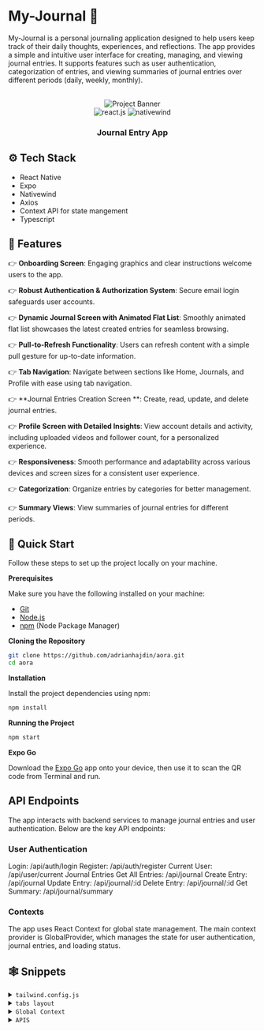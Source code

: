 # My-Journal 👋

My-Journal is a personal journaling application designed to help users keep track of their daily thoughts, experiences, and reflections. The app provides a simple and intuitive user interface for creating, managing, and viewing journal entries. It supports features such as user authentication, categorization of entries, and viewing summaries of journal entries over different periods (daily, weekly, monthly).

<div align="center">
  <br />
      <img src="https://i.postimg.cc/5NR9bxFM/Sora-README.png" alt="Project Banner">
    
  <br />

  <div>
    <img src="https://img.shields.io/badge/-React_Native-black?style=for-the-badge&logoColor=white&logo=react&color=61DAFB" alt="react.js" />
    <img src="https://img.shields.io/badge/NativeWind-black?style=for-the-badge&logoColor=white&logo=tailwindcss&color=06B6D4" alt="nativewind" />
  </div>

  <h3 align="center">Journal Entry App</h3>

</div>



## <a name="tech-stack">⚙️ Tech Stack</a>

- React Native
- Expo
- Nativewind
- Axios
- Context API for state mangement
- Typescript
  

## <a name="features">🔋 Features</a>

👉 **Onboarding Screen**: Engaging graphics and clear instructions welcome users to the app.

👉 **Robust Authentication & Authorization System**: Secure email login safeguards user accounts.

👉 **Dynamic Journal Screen with Animated Flat List**: Smoothly animated flat list showcases the latest created entries for seamless browsing.

👉 **Pull-to-Refresh Functionality**: Users can refresh content with a simple pull gesture for up-to-date information.

👉 **Tab Navigation**: Navigate between sections like Home, Journals, and Profile with ease using tab navigation.

👉 **Journal Entries Creation Screen **: Create, read, update, and delete journal entries.

👉 **Profile Screen with Detailed Insights**: View account details and activity, including uploaded videos and follower count, for a personalized experience.

👉 **Responsiveness**: Smooth performance and adaptability across various devices and screen sizes for a consistent user experience.

👉 **Categorization**:  Organize entries by categories for better management.

👉 **Summary Views**:  View summaries of journal entries for different periods.


## <a name="quick-start">🤸 Quick Start</a>

Follow these steps to set up the project locally on your machine.

**Prerequisites**

Make sure you have the following installed on your machine:

- [Git](https://git-scm.com/)
- [Node.js](https://nodejs.org/en)
- [npm](https://www.npmjs.com/) (Node Package Manager)

**Cloning the Repository**

```bash
git clone https://github.com/adrianhajdin/aora.git
cd aora
```
**Installation**

Install the project dependencies using npm:

```bash
npm install
```

**Running the Project**

```bash
npm start
```

**Expo Go**

Download the [Expo Go](https://expo.dev/go) app onto your device, then use it to scan the QR code from Terminal and run.

## API Endpoints
The app interacts with backend services to manage journal entries and user authentication. Below are the key API endpoints:

### User Authentication
Login: /api/auth/login
Register: /api/auth/register
Current User: /api/user/current
Journal Entries
Get All Entries: /api/journal
Create Entry: /api/journal
Update Entry: /api/journal/:id
Delete Entry: /api/journal/:id
Get Summary: /api/journal/summary

### Contexts
The app uses React Context for global state management. The main context provider is GlobalProvider, which manages the state for user authentication, journal entries, and loading status.

## <a name="snippets">🕸️ Snippets</a>

<details>
<summary><code>tailwind.config.js</code></summary>

```javascript
/** @type {import('tailwindcss').Config} */
module.exports = {
  content: ["./app/**/*.{js,jsx,ts,tsx}", "./components/**/*.{js,jsx,ts,tsx}"],
  theme: {
    extend: {
      colors: {
        primary: "#161622",
        secondary: {
          DEFAULT: "#FF9C01",
          100: "#FF9001",
          200: "#FF8E01",
        },
        black: {
          DEFAULT: "#000",
          100: "#1E1E2D",
          200: "#232533",
        },
        gray: {
          100: "#CDCDE0",
        },
      },
      fontFamily: {
        pthin: ["Poppins-Thin", "sans-serif"],
        pextralight: ["Poppins-ExtraLight", "sans-serif"],
        plight: ["Poppins-Light", "sans-serif"],
        pregular: ["Poppins-Regular", "sans-serif"],
        pmedium: ["Poppins-Medium", "sans-serif"],
        psemibold: ["Poppins-SemiBold", "sans-serif"],
        pbold: ["Poppins-Bold", "sans-serif"],
        pextrabold: ["Poppins-ExtraBold", "sans-serif"],
        pblack: ["Poppins-Black", "sans-serif"],
      },
    },
  },
  plugins: [],
};
```

</details>

<details>
<summary><code>tabs layout</code></summary>

```javascript
import { Tabs, Redirect } from 'expo-router';
import React from 'react';
import { StatusBar } from "expo-status-bar";
import { Image, Text, View } from "react-native";
import icons  from "@/constants/icons";
import { useGlobalContext } from "@/context/GlobalProvider";


const TabIcon = ({ icon, color, name, focused }) => {

  return (
    <View className="flex items-center justify-center gap-2">
      <Image
        source={icon}
        resizeMode="contain"
        tintColor={color}
        className="w-6 h-6"
      />
      <Text
        className={`${focused ? "font-psemibold" : "font-pregular"} text-xs`}
        style={{ color: color }}
      >
        {name}
      </Text>
    </View>
  );
};

export default function TabLayout() {
  const { loading, isLogged } = useGlobalContext();

  if (!loading && !isLogged) return <Redirect href="/sign-in" />;


  return (
    <>
    <Tabs
    screenOptions={{
      tabBarActiveTintColor: "#FFA001",
      tabBarInactiveTintColor: "#CDCDE0",
      tabBarShowLabel: false,
      tabBarStyle: {
        backgroundColor: "#161622",
        borderTopWidth: 1,
        borderTopColor: "#232533",
        height: 84,
      },
    }}>
      
      <Tabs.Screen
        name="index"
        options={{
          title: 'Home',
          headerShown: false,
          tabBarIcon: ({ color, focused }) => (
            <TabIcon
            icon={icons.home}
            color={color}
            name="Home"
            focused={focused}
            />
          ),
        }}
      />
        <Tabs.Screen
        name="journals"
        options={{
          title: 'Journals',
          tabBarIcon: ({ color, focused }) => (
            <TabIcon
            icon={icons.bookmark}
            color={color}
            name="Journals"
            focused={focused}
            />
          ),
        }}
      />
          <Tabs.Screen
        name="create"
        options={{
          title: 'Create Entry',
          tabBarIcon: ({ color, focused }) => (
            <TabIcon
            icon={icons.plus}
            color={color}
            name="Create"
            focused={focused}
            />
          ),
        }}
      />
     <Tabs.Screen
        name="profile"
        options={{
          title: 'Profile',
          tabBarIcon: ({ color, focused }) => (
            <TabIcon
            icon={icons.profile}
            color={color}
            name="Profile"
            focused={focused}
            />
          ),
        }}
      />  
    <Tabs.Screen
        name="settings"
        options={{
          title: 'Settings',
          tabBarIcon: ({ color, focused }) => (
            <TabIcon
            icon={icons.setting}
            color={color}
            name="Settings"
            focused={focused}
            />
          ),
        }}
      />
    </Tabs>
      <StatusBar backgroundColor="#161622" style="light" />
      </>
  );
}

```

</details>

<details>
<summary><code>Global Context</code></summary>

```javascript
import React, { createContext, useContext, useEffect, useState } from "react";
import { currentUser } from "@/data/api";

const GlobalContext = createContext();
export const useGlobalContext = () => useContext(GlobalContext);

const GlobalProvider = ({ children }) => {
  const [isLogged, setIsLogged] = useState(false);
  const [user, setUser] = useState(null);
  const [loading, setLoading] = useState(false);
  const [entries, setEntries] = useState([]);


  useEffect(() =>{
  const checkLoggedIn = async () => {
    try {
      const isLoggedIn = await currentUser();
      console.log('currentUser response:', isLoggedIn);
      if(isLoggedIn) {
        setIsLogged(true)
        setUser(isLoggedIn.user);
      } else {
        setIsLogged(false);
        setUser(null);
      }

    } catch (error) {
      console.error('Error checking login status:', error);
    }
  }

  checkLoggedIn();
  
}, []);

  return (
    <GlobalContext.Provider
      value={{
        isLogged,
        setIsLogged,
        user,
        setUser,
        loading,
        setLoading,
        entries,
        setEntries,
      }}
    >
      {children}
    </GlobalContext.Provider>
  );
};

export default GlobalProvider;

```

</details>

<details>
<summary><code>APIS</code></summary>

```typescript
import axios from 'axios'
import { JournalSummaryResponse } from '@/types';
import { 
    SummaryItem,
     AuthResponse,
     User,
     UpdateProfileResponse,
     JournalEntry,
     UpdatePasswordResponse

 } from '@/types';

export const base_url = "https://my-journal-api-oysu.onrender.com";

const axiosInstance = axios.create({
    baseURL: base_url,
    withCredentials: true,
});

// sign in
export const signIn = async (form: { email: string; password: string }): Promise<AuthResponse> => {
    try {
        const response = await axiosInstance.post<AuthResponse>('/api/auth/login', form);
        return response.data;
    } catch (error) {
        throw error.response.data;
    }
};

// sign up
export const signUp = async (form: { name: string; email: string; password: string }): Promise<AuthResponse> => {
    try {
        const response = await axios.post<AuthResponse>(`${base_url}/api/auth/register`, form);
        return response.data;
    } catch (error) {
        throw error.response.data;
    }
};
//logout user
export const logout = async (): Promise<void> => {
    try {
        await axiosInstance.get(`/api/auth/logout`);
    } catch (error) {
        throw error.response.data;
    }
};
//show current user
export const currentUser = async () => {
    try {
        const response = await axiosInstance.get('/api/user/current');
        return response.data;
    } catch (error) {
        throw error.response.data;
    }
};

// update user profile 
export const updateProfile = async (data: { name: string; email: string }): Promise<UpdateProfileResponse> => {
    try {
        const response = await axiosInstance.post<UpdateProfileResponse>('/api/user/update-user', data);
        return response.data;
    } catch (error) {
        throw error.response.data;
    }
};
//update user password
export const updatePassword = async (oldPassword: string, newPassword: string): Promise<UpdatePasswordResponse> => {
    try {
        const response = await axiosInstance.patch<UpdatePasswordResponse>('/api/user/update-password', { oldPassword, newPassword });
        return response.data;
    } catch (error) {
        throw error.response.data;
    }
};
// create new journal entry
export const createJournalEntry = async (form: { title: string; content: string; category: string; date: string }): Promise<JournalEntry> => {
    try {
        const response = await axiosInstance.post<JournalEntry>('/api/journal', form);
        return response.data;
    } catch (error) {
        throw error.response.data;
    }
};

//view the journal entry
export const journalEntries = async (): Promise<JournalEntry[]> => {
    try {
        const response = await axiosInstance.get<JournalEntry[]>(`/api/journal`);
        return response.data;
    } catch (error) {
        throw error.response.data;
    }
};
//get  journal summary 
export const journalSummary = async (period: string): Promise<SummaryItem[]> => {
    try {
        const response = await axiosInstance.get<SummaryItem[]>(`/api/journal/summary?period=${period}`);
        return response.data;
    } catch (error) {
        throw error.response.data;
    }
};
 //delete journal entry
 export const deleteEntry = async (id: string): Promise<void> => {
    try {
        await axiosInstance.delete(`/api/journal/${id}`);
    } catch (error) {
        throw error.response.data;
    }
};

```

</details>
